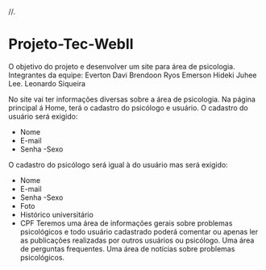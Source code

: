 //.
# Projeto-Tec-WebII
O objetivo do projeto e desenvolver um site para área de psicologia.
Integrantes da equipe:
Everton Davi
Brendoon Ryos
Emerson Hideki
Juhee Lee.
Leonardo Siqueira





No site vai ter informações diversas sobre a área de psicologia.
Na página principal á Home, terá o cadastro do psicólogo e usuário.
O cadastro do usuário será exigido:
- Nome
- E-mail
- Senha
-Sexo

O cadastro do psicólogo será igual à do usuário mas será exigido:
- Nome
- E-mail
- Senha
-Sexo
- Foto
- Histórico universitário 
- CPF
Teremos uma área de informações gerais sobre problemas psicológicos e todo usuário cadastrado poderá comentar ou apenas ler as publicações realizadas por outros usuários ou psicólogo.
Uma área de perguntas frequentes.
Uma área de notícias sobre problemas psicológicos.

